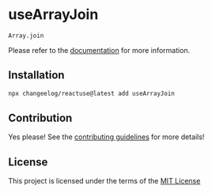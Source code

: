 # useArrayJoin

`Array.join`

Please refer to the [documentation](#) for more information.

## Installation

```bash
npx changeelog/reactuse@latest add useArrayJoin
```

## Contribution

Yes please! See the [contributing guidelines](/CONTRIBUTING.md) for more details!

## License

This project is licensed under the terms of the [MIT License](/LICENSE)
